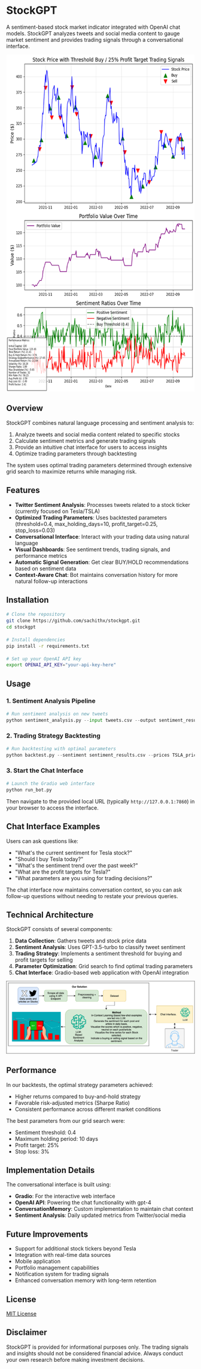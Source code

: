 # StockGPT

A sentiment-based stock market indicator integrated with OpenAI chat models. StockGPT analyzes tweets and social media content to gauge market sentiment and provides trading signals through a conversational interface.

<img src="results.png" width="600" height="900" alt="StockGPT Results">

## Overview

StockGPT combines natural language processing and sentiment analysis to:
1. Analyze tweets and social media content related to specific stocks
2. Calculate sentiment metrics and generate trading signals
3. Provide an intuitive chat interface for users to access insights
4. Optimize trading parameters through backtesting

The system uses optimal trading parameters determined through extensive grid search to maximize returns while managing risk.

## Features

- **Twitter Sentiment Analysis**: Processes tweets related to a stock ticker (currently focused on Tesla/TSLA)
- **Optimized Trading Parameters**: Uses backtested parameters (threshold=0.4, max_holding_days=10, profit_target=0.25, stop_loss=0.03)
- **Conversational Interface**: Interact with your trading data using natural language
- **Visual Dashboards**: See sentiment trends, trading signals, and performance metrics
- **Automatic Signal Generation**: Get clear BUY/HOLD recommendations based on sentiment data
- **Context-Aware Chat**: Bot maintains conversation history for more natural follow-up interactions

## Installation

```bash
# Clone the repository
git clone https://github.com/sachithx/stockgpt.git
cd stockgpt

# Install dependencies
pip install -r requirements.txt

# Set up your OpenAI API key
export OPENAI_API_KEY="your-api-key-here"
```

## Usage

### 1. Sentiment Analysis Pipeline

```python
# Run sentiment analysis on new tweets
python sentiment_analysis.py --input tweets.csv --output sentiment_results.csv
```

### 2. Trading Strategy Backtesting

```python
# Run backtesting with optimal parameters
python backtest.py --sentiment sentiment_results.csv --prices TSLA_prices.csv
```

### 3. Start the Chat Interface

```python
# Launch the Gradio web interface
python run_bot.py
```

Then navigate to the provided local URL (typically `http://127.0.0.1:7860`) in your browser to access the interface.

## Chat Interface Examples

Users can ask questions like:
- "What's the current sentiment for Tesla stock?"
- "Should I buy Tesla today?"
- "What's the sentiment trend over the past week?"
- "What are the profit targets for Tesla?"
- "What parameters are you using for trading decisions?"

The chat interface now maintains conversation context, so you can ask follow-up questions without needing to restate your previous queries.

## Technical Architecture

StockGPT consists of several components:
1. **Data Collection**: Gathers tweets and stock price data
2. **Sentiment Analysis**: Uses GPT-3.5-turbo to classify tweet sentiment
3. **Trading Strategy**: Implements a sentiment threshold for buying and profit targets for selling
4. **Parameter Optimization**: Grid search to find optimal trading parameters
5. **Chat Interface**: Gradio-based web application with OpenAI integration

![chart.png](chart.png)

## Performance

In our backtests, the optimal strategy parameters achieved:
- Higher returns compared to buy-and-hold strategy
- Favorable risk-adjusted metrics (Sharpe Ratio)
- Consistent performance across different market conditions

The best parameters from our grid search were:
- Sentiment threshold: 0.4
- Maximum holding period: 10 days
- Profit target: 25%
- Stop loss: 3%

## Implementation Details

The conversational interface is built using:
- **Gradio**: For the interactive web interface
- **OpenAI API**: Powering the chat functionality with gpt-4
- **ConversationMemory**: Custom implementation to maintain chat context
- **Sentiment Analysis**: Daily updated metrics from Twitter/social media

## Future Improvements

- Support for additional stock tickers beyond Tesla
- Integration with real-time data sources
- Mobile application
- Portfolio management capabilities
- Notification system for trading signals
- Enhanced conversation memory with long-term retention

## License

[MIT License](LICENSE)

## Disclaimer

StockGPT is provided for informational purposes only. The trading signals and insights should not be considered financial advice. Always conduct your own research before making investment decisions.